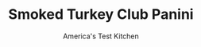 ---
layout: ../../layouts/MarkdownPostLayout.astro
title: Smoked Turkey Club Panini
author: America's Test Kitchen
pubDate: 2023-03-15
description: "Theres more to a panini than just cramming a bunch of ingredients between two slices of bread and throwing it in a pan."
image_url: https://res.cloudinary.com/hksqkdlah/image/upload/ar_1:1,c_fill,dpr_2.0,f_auto,fl_lossy.progressive.strip_profile,g_faces:auto,q_auto:low,w_344/8664_sfs-smoked-turkey-club-panini-04-276090
tags: ["Main Courses","Italian","Cheese","Turkey","Weeknight","Sandwiches"]
calories: 3355
protein: 41
carbohydrates: 34
fats: 
fiber: 2
ingredients: ["8 slices, bacon","1/3 cup, sun-dried tomatoes packed in oil, rinsed, patted dry, and minced, plus 2 tablespoons sun-dried tomato oil","1/3 cup, mayonnaise","8 slices, thick-cut crusty bread (see note)","1/2 pound, thinly sliced deli Swiss cheese","1/2 pound, thinly sliced deli smoked turkey","2 cups, baby arugula"]
serves: 4
time: "30 minutes"
instructions: ["Arrange bacon in single layer on paper towel-lined plate. Cover with paper towels and microwave until crisp, about 5 minutes. Combine sun-dried tomatoes and mayonnaise in small bowl.","Brush sun-dried tomato oil over 1 side of bread. Place bread, oil side down, on cutting board. Spread each slice with flavored mayonnaise. Layer half of cheese on 4 slices bread, then top with turkey, bacon, arugula, and remaining cheese. Top with remaining bread, oil side up.","Heat grill pan or large nonstick skillet over medium heat for 1 minute. Place 2 sandwiches in pan and weight with Dutch oven. Cook sandwiches until golden brown and cheese is melted, about 5 minutes per side. Repeat with remaining sandwiches. Serve."]
nutrition: ["554 mg Potassium","612 mg Phosphorus","545 mg Calcium","3 mg Iron","79 mg Magnesium","904 mg Sodium","4 mg Zinc","58 g Fat","10 mg Niacin (B3)","19 g Monounsaturated","14 g Polyunsaturated","2 mg Vitamin C","138 mg Cholesterol","21 g Saturated","2 g Fiber","11 µg Folic acid","51 µg Folate (food)","6 g Sugars","9 µg Vitamin K","112 g Water","34 g Carbs","71 µg Folate equivalent (total)","41 g Protein","2 µg Vitamin B12","146 µg Vitamin A","838 kcal Energy","3355 calories"]
notes: "Buy a rustic 8-inch loaf (often called a boule) with a good crust and cut it into 1/2-inch slices. For easy cleanup, cover the bottom of the Dutch oven with aluminum foil."
---